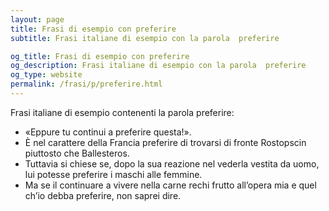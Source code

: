 ```yaml
---
layout: page
title: Frasi di esempio con preferire 
subtitle: Frasi italiane di esempio con la parola  preferire

og_title: Frasi di esempio con preferire 
og_description: Frasi italiane di esempio con la parola  preferire
og_type: website
permalink: /frasi/p/preferire.html
---
```


Frasi italiane di esempio contenenti la parola preferire:


- «Eppure tu continui a preferire questa!».
- È nel carattere della Francia preferire di trovarsi di fronte Rostopscin piuttosto che Ballesteros.
- Tuttavia si chiese se, dopo la sua reazione nel vederla vestita da uomo, lui potesse preferire i maschi alle femmine.
- Ma se il continuare a vivere nella carne rechi frutto all’opera mia e quel ch’io debba preferire, non saprei dire.
